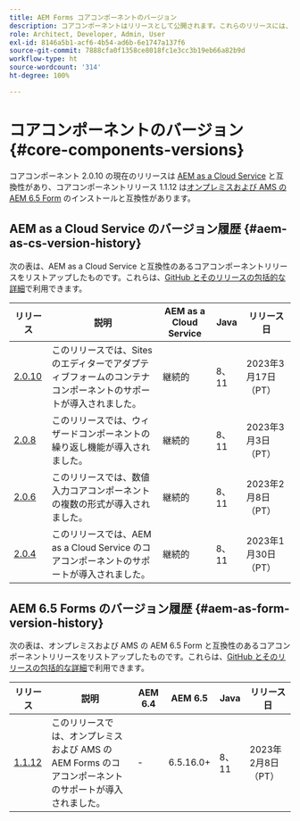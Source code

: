 ```yaml
---
title: AEM Forms コアコンポーネントのバージョン
description: コアコンポーネントはリリースとして公開されます。これらのリリースには、同じコアコンポーネントの複数のバージョンが含まれている場合があります。このドキュメントでは、リリースとバージョンの概要、およびコアコンポーネントと AEM の互換性を理解する方法について説明します。
role: Architect, Developer, Admin, User
exl-id: 8146a5b1-acf6-4b54-ad6b-6e1747a137f6
source-git-commit: 7888cfa0f1358ce8018fc1e3cc3b19eb66a82b9d
workflow-type: ht
source-wordcount: '314'
ht-degree: 100%

---
```


# コアコンポーネントのバージョン {#core-components-versions}

コアコンポーネント 2.0.10 の現在のリリースは [AEM as a Cloud Service](https://experienceleague.adobe.com/docs/experience-manager-cloud-service/landing/home.html?lang=ja) と互換性があり、コアコンポーネントリリース 1.1.12 は[オンプレミスおよび AMS の AEM 6.5 Form](https://experienceleague.adobe.com/docs/experience-manager-65/user-guide/home.html?lang=ja) のインストールと互換性があります。

## AEM as a Cloud Service のバージョン履歴 {#aem-as-cs-version-history}

次の表は、AEM as a Cloud Service と互換性のあるコアコンポーネントリリースをリストアップしたものです。これらは、[GitHub とそのリリースの包括的な詳細](https://github.com/adobe/aem-core-forms-components/releases)で利用できます。

| リリース | 説明 | AEM as a Cloud Service | Java | リリース日 |
|---|---|---|---|---|
| [2.0.10](https://github.com/adobe/aem-core-forms-components/releases/tag/core-forms-components-reactor-2.0.10) | このリリースでは、Sites のエディターでアダプティブフォームのコンテナコンポーネントのサポートが導入されました。 | 継続的 | 8、11 | 2023年3月17日（PT） |
| [2.0.8](https://github.com/adobe/aem-core-forms-components/releases/tag/core-forms-components-reactor-2.0.8) | このリリースでは、ウィザードコンポーネントの繰り返し機能が導入されました。 | 継続的 | 8、11 | 2023年3月3日（PT） |
| [2.0.6](https://github.com/adobe/aem-core-forms-components/releases/tag/core-forms-components-reactor-2.0.6) | このリリースでは、数値入力コアコンポーネントの複数の形式が導入されました。 | 継続的 | 8、11 | 2023年2月8日（PT） |
| [2.0.4](https://github.com/adobe/aem-core-forms-components/releases/tag/core-forms-components-reactor-2.0.6) | このリリースでは、AEM as a Cloud Service のコアコンポーネントのサポートが導入されました。 | 継続的 | 8、11 | 2023年1月30日（PT） |

## AEM 6.5 Forms のバージョン履歴 {#aem-as-form-version-history}

次の表は、オンプレミスおよび AMS の AEM 6.5 Form と互換性のあるコアコンポーネントリリースをリストアップしたものです。これらは、[GitHub とそのリリースの包括的な詳細](https://github.com/adobe/aem-core-forms-components/releases/tag/core-forms-components-reactor-1.1.12)で利用できます。

| リリース | 説明 | AEM 6.4 | AEM 6.5 | Java | リリース日 |
|---|---|---|---|---|---|
| [1.1.12](https://github.com/adobe/aem-core-forms-components/releases/tag/core-forms-components-reactor-1.1.12) | このリリースでは、オンプレミスおよび AMS の AEM Forms のコアコンポーネントのサポートが導入されました。 | - | 6.5.16.0+ | 8、11 | 2023年2月8日（PT） |

